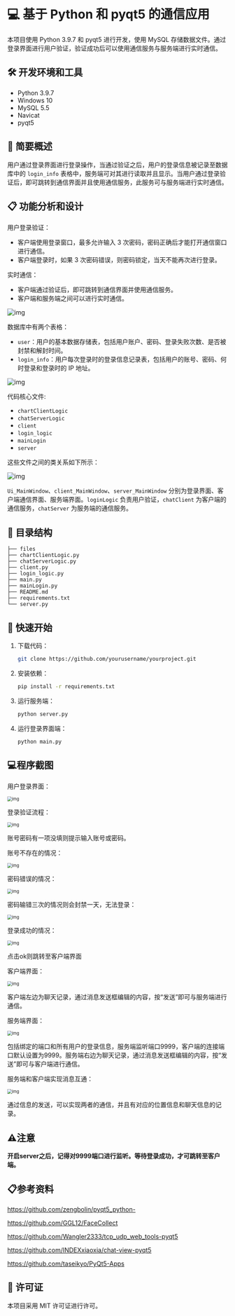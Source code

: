 # :computer: 基于 Python 和 pyqt5 的通信应用

本项目使用 Python 3.9.7 和 pyqt5 进行开发，使用 MySQL 存储数据文件。通过登录界面进行用户验证，验证成功后可以使用通信服务与服务端进行实时通信。

## :hammer_and_wrench: 开发环境和工具

- Python 3.9.7
- Windows 10
- MySQL 5.5
- Navicat
- pyqt5

## :briefcase: 简要概述

用户通过登录界面进行登录操作，当通过验证之后，用户的登录信息被记录至数据库中的 `login_info` 表格中，服务端可对其进行读取并且显示。当用户通过登录验证后，即可跳转到通信界面并且使用通信服务，此服务可与服务端进行实时通信。

## :clipboard: 功能分析和设计

用户登录验证：

- 客户端使用登录窗口，最多允许输入 3 次密码，密码正确后才能打开通信窗口进行通信。
- 客户端登录时，如果 3 次密码错误，则密码锁定，当天不能再次进行登录。

实时通信：

- 客户端通过验证后，即可跳转到通信界面并使用通信服务。
- 客户端和服务端之间可以进行实时通信。

![img](files/clip_image002-1681005583366.png)

数据库中有两个表格：

- `user`：用户的基本数据存储表，包括用户账户、密码、登录失败次数、是否被封禁和解封时间。
- `login_info`：用户每次登录时的登录信息记录表，包括用户的账号、密码、何时登录和登录时的 IP 地址。

![img](files/clip_image002.jpg)

代码核心文件:

- `chartClientLogic`
- `chatServerLogic`
- `client`
- `login_logic`
- `mainLogin`
- `server`

这些文件之间的类关系如下所示：

![img](files/clip_image002.png)

`Ui_MainWindow`、`client_MainWindow`、`server_MainWindow` 分别为登录界面、客户端通信界面、服务端界面。`loginLogic` 负责用户验证，`chatClient` 为客户端的通信服务，`chatServer` 为服务端的通信服务。

## :file_folder: 目录结构

```
├── files
├── chartClientLogic.py
├── chatServerLogic.py
├── client.py
├── login_logic.py
├── main.py
├── mainLogin.py
├── README.md
├── requirements.txt
└── server.py
```

## :rocket: 快速开始

1. 下载代码：

   ```bash
   git clone https://github.com/yourusername/yourproject.git
   ```

2. 安装依赖：

   ```bash
   pip install -r requirements.txt
   ```

3. 运行服务端：

   ```bash
   python server.py
   ```

4. 运行登录界面端：

   ```bash
   python main.py
   ```

## :computer:程序截图

用户登录界面：

<img src="files/clip_image002-1681005849862.jpg" alt="img" style="zoom:67%;" />

 

登录验证流程：

<img src="files/clip_image004.jpg" alt="img" style="zoom:67%;" />

账号密码有一项没填则提示输入账号或密码。

 

账号不存在的情况：

<img src="files/clip_image006.jpg" alt="img" style="zoom:67%;" />

密码错误的情况：

<img src="files/clip_image008.jpg" alt="img" style="zoom:67%;" />

密码输错三次的情况则会封禁一天，无法登录：

<img src="files/clip_image010.jpg" alt="img" style="zoom:67%;" />

 

登录成功的情况：

<img src="files/clip_image012.jpg" alt="img" style="zoom:67%;" />

点击ok则跳转至客户端界面

 

客户端界面：

<img src="files/clip_image014.jpg" alt="img" style="zoom:67%;" />

客户端左边为聊天记录，通过消息发送框编辑的内容，按“发送”即可与服务端进行通信。

 

服务端界面：

<img src="files/clip_image016.jpg" alt="img" style="zoom:67%;" />

包括绑定的端口和所有用户的登录信息，服务端监听端口9999，客户端的连接端口默认设置为9999。服务端右边为聊天记录，通过消息发送框编辑的内容，按“发送”即可与客户端进行通信。

 

服务端和客户端实现消息互通：

<img src="files/clip_image018.jpg" alt="img" style="zoom:67%;" />

通过信息的发送，可以实现两者的通信，并且有对应的位置信息和聊天信息的记录。

## :warning:注意

**开启server之后，记得对9999端口进行监听。等待登录成功，才可跳转至客户端。**

## :clipboard:参考资料

https://github.com/zengbolin/pyqt5_python-

https://github.com/GGL12/FaceCollect

https://github.com/Wangler2333/tcp_udp_web_tools-pyqt5

https://github.com/INDEXxiaoxia/chat-view-pyqt5

https://github.com/taseikyo/PyQt5-Apps

## :page_facing_up: 许可证

本项目采用 MIT 许可证进行许可。